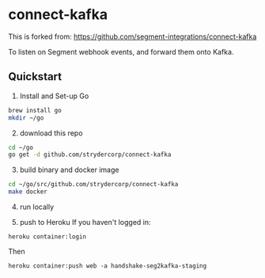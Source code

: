 # connect-kafka

This is forked from: https://github.com/segment-integrations/connect-kafka

To listen on Segment webhook events, and forward them onto Kafka.

## Quickstart

1. Install and Set-up Go
```bash
brew install go
mkdir ~/go
```

2. download this repo
```bash
cd ~/go
go get -d github.com/strydercorp/connect-kafka 
```

3. build binary and docker image
```bash
cd ~/go/src/github.com/strydercorp/connect-kafka
make docker
```

4. run locally

5. push to Heroku
If you haven't logged in:
```
heroku container:login
```
Then
```
heroku container:push web -a handshake-seg2kafka-staging
```
